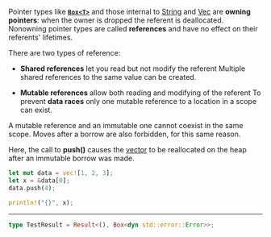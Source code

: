 Pointer types like [**`Box<T>`**](#box) and those internal to [String](#string) and [Vec](#vector) are **owning pointers**: when the owner is dropped the referent is deallocated.
Nonowning pointer types are called **references** and have no effect on their referents' lifetimes.

There are two types of reference:

- **Shared references** let you read but not modify the referent
Multiple shared references to the same value can be created.

- **Mutable references** allow both reading and modifying of the referent
To prevent **data races** only one mutable reference to a location in a scope can exist.

A mutable reference and an immutable one cannot coexist in the same scope.
Moves after a borrow are also forbidden, for this same reason.

Here, the call to **push()** causes the [vector](#vector) to be reallocated on the heap after an immutable borrow was made.

```rs
let mut data = vec![1, 2, 3];
let x = &data[0];
data.push(4);

println!("{}", x);
```

---

```rs title="Box"
type TestResult = Result<(), Box<dyn std::error::Error>>;
```